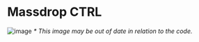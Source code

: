 # Massdrop CTRL

![image](https://user-images.githubusercontent.com/33784221/167507318-d561c00e-383e-4dd0-ad6c-5ef6ee8ffdc4.png)
*\* This image may be out of date in relation to the code.*

